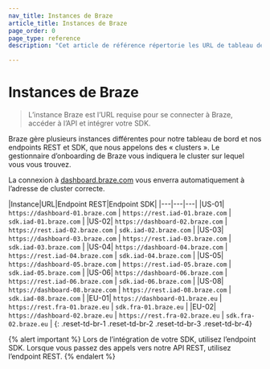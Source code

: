 ```yaml
---
nav_title: Instances de Braze
article_title: Instances de Braze
page_order: 0
page_type: reference
description: "Cet article de référence répertorie les URL de tableau de bord et les terminaux pour les instances de Braze disponibles."

---
```


# Instances de Braze

> L’instance Braze est l’URL requise pour se connecter à Braze, accéder à l’API et intégrer votre SDK.

Braze gère plusieurs instances différentes pour notre tableau de bord et nos endpoints REST et SDK, que nous appelons des « clusters ». Le gestionnaire d’onboarding de Braze vous indiquera le cluster sur lequel vous vous trouvez.

La connexion à [dashboard.braze.com](https://dashboard.braze.com) vous enverra automatiquement à l’adresse de cluster correcte.

|Instance|URL|Endpoint REST|Endpoint SDK|
|---|---|---|
|US-01| `https://dashboard-01.braze.com` | `https://rest.iad-01.braze.com` | `sdk.iad-01.braze.com` |
|US-02| `https://dashboard-02.braze.com` | `https://rest.iad-02.braze.com` | `sdk.iad-02.braze.com` |
|US-03| `https://dashboard-03.braze.com` | `https://rest.iad-03.braze.com` | `sdk.iad-03.braze.com` |
|US-04| `https://dashboard-04.braze.com` | `https://rest.iad-04.braze.com` | `sdk.iad-04.braze.com` |
|US-05| `https://dashboard-05.braze.com` | `https://rest.iad-05.braze.com` | `sdk.iad-05.braze.com` |
|US-06| `https://dashboard-06.braze.com` | `https://rest.iad-06.braze.com` | `sdk.iad-06.braze.com` |
|US-08| `https://dashboard-08.braze.com` | `https://rest.iad-08.braze.com` | `sdk.iad-08.braze.com` |
|EU-01| `https://dashboard-01.braze.eu` | `https://rest.fra-01.braze.eu` | `sdk.fra-01.braze.eu` |
|EU-02| `https://dashboard-02.braze.eu` | `https://rest.fra-02.braze.eu` | `sdk.fra-02.braze.eu` |
{: .reset-td-br-1 .reset-td-br-2 .reset-td-br-3  .reset-td-br-4}

{% alert important %}
Lors de l’intégration de votre SDK, utilisez l’endpoint SDK. Lorsque vous passez des appels vers notre API REST, utilisez l’endpoint REST.
{% endalert %}
